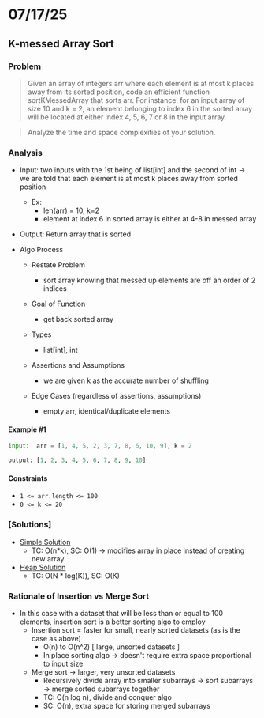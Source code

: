 # 07/17/25

## K-messed Array Sort

### Problem
> Given an array of integers arr where each element is at most k places away from its sorted position, code an efficient function sortKMessedArray that sorts arr. For instance, for an input array of size 10 and k = 2, an element belonging to index 6 in the sorted array will be located at either index 4, 5, 6, 7 or 8 in the input array.

> Analyze the time and space complexities of your solution.

### Analysis
- Input: two inputs with the 1st being of list[int] and the second of int -> we are told that each element is at most k places away from sorted position
    * Ex:
        - len(arr) = 10, k=2
        - element at index 6 in sorted array is either at 4-8 in messed array

- Output: Return array that is sorted

- Algo Process
    - Restate Problem
        * sort array knowing that messed up elements are off an order of 2 indices

    - Goal of Function
        * get back sorted array

    - Types
        * list[int], int

    - Assertions and Assumptions
        * we are given k as the accurate number of shuffling

    - Edge Cases (regardless of assertions, assumptions)
        * empty arr, identical/duplicate elements


#### Example \#1
```py
input:  arr = [1, 4, 5, 2, 3, 7, 8, 6, 10, 9], k = 2

output: [1, 2, 3, 4, 5, 6, 7, 8, 9, 10]
```

#### Constraints
- `1 <= arr.length <= 100`
- `0 <= k <= 20`

### [Solutions]
- [Simple Solution](skm.js)
    * TC: O(n*k), SC: O(1) -> modifies array in place instead of creating new array
- [Heap Solution](heapify.py)
    * TC: O(N * log(K)), SC: O(K)

### Rationale of Insertion vs Merge Sort
- In this case with a dataset that will be less than or equal to 100 elements, insertion sort is a better sorting algo to employ
    * Insertion sort = faster for small, nearly sorted datasets (as is the case as above)
        - O(n) to O(n^2) [ large, unsorted datasets ]
        - In place sorting algo -> doesn't require extra space proportional to input size
    * Merge sort -> larger, very unsorted datasets
        - Recursively divide array into smaller subarrays -> sort subarrays -> merge sorted subarrays together
        - TC: O(n log n), divide and conquer algo
        - SC: O(n), extra space for storing merged subarrays
